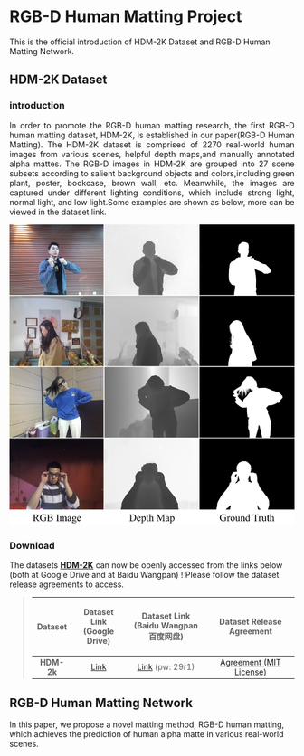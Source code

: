 # RGB-D Human Matting Project
This is the official introduction of HDM-2K Dataset and RGB-D Human Matting Network.
## HDM-2K Dataset
### introduction
<p align="justify">In order to promote the RGB-D human matting research, the first RGB-D human matting dataset, HDM-2K, is established in our paper(RGB-D Human Matting). The HDM-2K dataset is comprised of 2270 real-world human images from various scenes, helpful depth maps,and manually annotated alpha mattes. The RGB-D images in HDM-2K are grouped into 27 scene subsets according to salient background objects and colors,including green plant, poster, bookcase, brown wall, etc. Meanwhile, the images are captured under different lighting conditions, which include strong light, normal light, and low light.Some examples are shown as below, more can be viewed in the dataset link.

![](demo/dataset/fig2.jpg)

###  Download
The datasets <a href="#am-2k"><strong>HDM-2K</strong></a> can now be openly accessed from the links below (both at Google Drive and at Baidu Wangpan) ! Please follow the dataset release agreements to access. 
> | Dataset | <p>Dataset Link<br>(Google Drive)</p> | <p>Dataset Link<br>(Baidu Wangpan 百度网盘)</p> | Dataset Release Agreement|
> | :----:| :----: | :----: | :----: | 
> |<strong>HDM-2k</strong>|[Link](https://drive.google.com/drive/folders/1SReB9Zma0TDfDhow7P5kiZNMwY9j9xMA?usp=sharing)|[Link](https://pan.baidu.com/s/1M1uF227-ZrYe3MBafqyTdw) (pw: 29r1)|[Agreement (MIT License)](https://jizhizili.github.io/files/gfm_datasets_agreements/AM-2k_Dataset_Release_Agreement.pdf)| 
> 
## RGB-D Human Matting Network
In this paper, we propose a novel matting method, RGB-D human matting, which achieves the prediction of human alpha matte in various real-world scenes.

